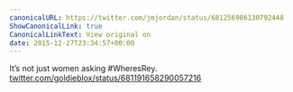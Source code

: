 ```yaml
---
canonicalURL: https://twitter.com/jmjordan/status/681256986130792448
ShowCanonicalLink: true
CanonicalLinkText: View original on
date: 2015-12-27T23:34:57+00:00
---
```

It’s not just women asking #WheresRey.  [twitter.com/goldieblox/status/681191658290057216](https://twitter.com/goldieblox/status/681191658290057216)